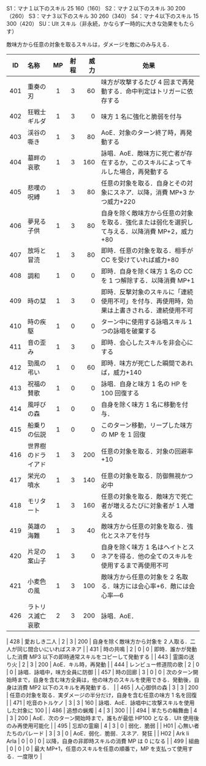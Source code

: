S1：マナ１以下のスキル 25 160（160）
S2：マナ２以下のスキル 30 200（260）
S3：マナ３以下のスキル 30 260（340）
S4：マナ４以下のスキル 15 300（420）
SU：Ult スキル（非永続，かならず一時的に大きな効果をもたらす）

敵味方から任意の対象を取るスキルは，ダメージを敵にのみ与える．

| ID  | 名称               | MP  | 射程 | 威力 | 効果                                                                                         |
| :-: | :----------------- | :-: | :--: | ---: | -------------------------------------------------------------------------------------------- |
| 401 | 重奏の刃           |  1  |  3   |   60 | 味方が攻撃するたび 4 回まで再発動する．命中判定はトリガーに依存する                          |
| 402 | 狂戦士ギルダ       |  1  |  3   |    0 | 味方 1 名に強化と脆弱を付与                                                                  |
| 403 | 渓谷の嘶き         |  1  |  3   |   80 | AoE．対象のターン終了時，再発動する                                                          |
| 404 | 墓畔の哀歌         |  1  |  3   |  160 | 詠唱．AoE．敵味方に死亡者が存在するか，このスキルによってキルした場合，再発動する            |
| 405 | 悲嘆の呪縛         |  1  |  3   |   80 | 任意の対象を取る．自身とその対象にスネア．以降，消費 MP+3 かつ威力+220                       |
| 406 | 夢見る子供         |  1  |  3   |   80 | 自身を除く敵味方から任意の対象を取る．強化または弱化を選択して与える．以降消費 MP+2，威力+80 |
| 407 | 放埓と冒涜         |  1  |  3   |   80 | 即時．任意の対象を取る．相手が CC を受けていれば威力+80                                      |
| 408 | 調和               |  1  |  0   |    0 | 即時．自身を除く味方 1 名の CC を 1 つ解除する．以降消費 MP+1                                |
| 409 | 時の栞             |  1  |  3   |    0 | 即時．反撃対象のスキルに「連続使用不可」を付与．再使用時，効果は上書きされる．連続使用不可   |
| 410 | 時の疾駆           |  1  |  0   |    0 | ターン中に使用する詠唱スキル 1 つの詠唱を破棄する                                            |
| 411 | 音の歪み           |  1  |  3   |    0 | 即時．会心したスキルを非会心にする                                                           |
| 412 | 勁風の弔い         |  1  |  0   |   60 | 即時．味方が死亡した瞬間であれば，威力+140                                                   |
| 413 | 祝福の賛歌         |  1  |  0   |    0 | 詠唱．自身と味方 1 名の HP を 100 回復する                                                   |
| 414 | 風呼びの森         |  1  |  0   |    0 | 自身を除く味方 1 名に移動を付与．                                                            |
| 415 | 船乗りの伝説       |  1  |  0   |    0 | このターン移動，リープした味方の MP を 1 回復                                                |
| 416 | 世界樹のドライアド |  1  |  3   |  200 | 任意の対象を取る．対象の回避率+10                                                            |
| 417 | 栄光の噴水         |  1  |  3   |  140 | 任意の対象を取る．防御無視かつ必中                                                           |
| 418 | モリタート         |  1  |  3   |  160 | 任意の対象を取る．敵味方で死亡者が増えるたびに対象者が 1 人増える                            |
| 419 | 英雄の海難         |  1  |  3   |   40 | 敵味方から任意の対象を取る．強化とスネアを付与                                               |
| 420 | 片足の案山子       |  1  |  3   |    0 | 自身を除く味方 1 名はヘイトとスネアを得る．他の全てのスキルを使用するまで再使用不可          |
| 421 | 小麦色の風         |  1  |  3   |  100 | 敵味方から任意の対象を 2 名取る．味方には会心率+6．敵には会心率―6                            |
| 426 | ラトリス滅亡哀歌   |  2  |  3   |  200 | 詠唱．AoE．                                                                                  |

| 428 | 愛おしき二人 | 2 | 3 | 200 | 自身を除く敵味方から対象を 2 人取る．二人が同じ間合いにいればスネア |
| 431 | 時の共鳴 | 2 | 0 | 0 | 即時．誰かが発動した消費 MP3 以下の即時通常スキルをコピーして発動する |
| 443 | 霊園の送り火 | 2 | 3 | 200 | AoE．キル時，再発動 |
| 444 | レンビュー修道院の歌 | 2 | 0 | 0 | 詠唱．詠唱中，味方全員に防御 |
| 457 | 時の回廊 | 3 | 0 | 0 | 次のターン開始時まで，自身を含む味方全員は，他の味方のスキルを使用できる．発動後，自身は消費 MP2 以下のスキルを再発動する． |
| 465 | 人心御供の森 | 3 | 3 | 200 | 任意の対象を取る．実ダメージの半分だけ，自身を含む任意の味方 1 名を回復 |
| 471 | 吃音のトルケノ | 3 | 3 | 160 | 詠唱．AoE．詠唱中に攻撃スキルを使用した対象に 100 |
| 486 | 追想の蝋燭 | 4 | 3 | 300 | |
| 494 | 羊たちの輪舞曲 | 4 | 3 | 200 | AoE．次のターン開始時まで，誰もが最低 HP100 となる．Ult 使用後のみ再使用可能化 |
| 495 | 忘却の霊廟 | 4 | 3 | 0 | 弱化．脆弱 |
| H01 | 心無い者たちのパレード | 3 | 3 | 0 | AoE．弱化．脆弱．スネア．発狂 |
| H02 | Ark li Arla | 0 | 0 | 0 | 以降，自身の非即時スキルの消費 MP は 0 になる |
| 499 | 組曲 | 0 | 0 | 0 | 最大 MP+1，任意のスキルを任意の順番で，MP を支払って使用する．一度限り |
